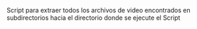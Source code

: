 Script para extraer todos los archivos de video encontrados en subdirectorios hacia el directorio donde se ejecute el Script
